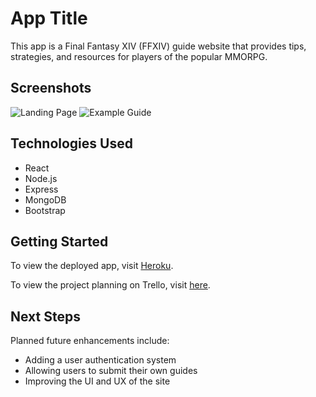 # App Title

This app is a Final Fantasy XIV (FFXIV) guide website that provides tips, strategies, and resources for players of the popular MMORPG.

## Screenshots

![Landing Page](/screenshots/landing-page.png)
![Example Guide](/screenshots/example-guide.png)

## Technologies Used

- React
- Node.js
- Express
- MongoDB
- Bootstrap

## Getting Started

To view the deployed app, visit [Heroku](https://your-heroku-app-url.com/).

To view the project planning on Trello, visit [here](https://trello.com/b/your-trello-board-url).

## Next Steps

Planned future enhancements include:

- Adding a user authentication system
- Allowing users to submit their own guides
- Improving the UI and UX of the site
